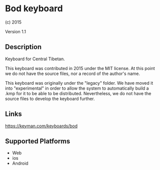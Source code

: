 Bod keyboard
==============

(c) 2015 

Version 1.1

Description
-----------

Keyboard for Central Tibetan.

This keyboard was contributed in 2015 under the MIT license. At this point we do not have the source files, 
nor a record of the author's name.

This keyboard was originally under the "legacy" folder. We have moved it into "experimental" in order to 
allow the system to automatically build a .kmp for it to be able to be distributed. Nevertheless, we do
not have the source files to develop the keyboard further.

Links
-----
https://keyman.com/keyboards/bod

Supported Platforms
-------------------
 * Web
 * ios
 * Android
 

